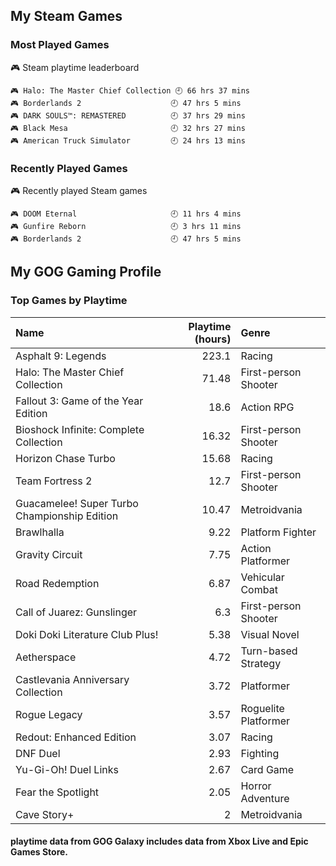 ## My Steam Games

### Most Played Games
<!-- steam-box-playtime start -->
🎮 Steam playtime leaderboard
```text
🎮 Halo: The Master Chief Collection 🕘 66 hrs 37 mins
🎮 Borderlands 2                    🕘 47 hrs 5 mins
🎮 DARK SOULS™: REMASTERED          🕘 37 hrs 29 mins
🎮 Black Mesa                       🕘 32 hrs 27 mins
🎮 American Truck Simulator         🕘 24 hrs 13 mins
```
<!-- Powered by https://github.com/torresflo/steam-box-for-readme . -->
<!-- steam-box-playtime end -->

### Recently Played Games
<!-- steam-box-recent start -->
🎮 Recently played Steam games
```text
🎮 DOOM Eternal                     🕘 11 hrs 4 mins
🎮 Gunfire Reborn                   🕘 3 hrs 11 mins
🎮 Borderlands 2                    🕘 47 hrs 5 mins
```
<!-- Powered by https://github.com/torresflo/steam-box-for-readme . -->
<!-- steam-box-recent end -->

## My GOG Gaming Profile

### Top Games by Playtime

<!-- gog-box-playtime start -->
| Name                                         |   Playtime (hours) | Genre                |
|:---------------------------------------------|-------------------:|:---------------------|
| Asphalt 9: Legends                           |             223.1  | Racing               |
| Halo: The Master Chief Collection            |              71.48 | First-person Shooter |
| Fallout 3: Game of the Year Edition          |              18.6  | Action RPG           |
| Bioshock Infinite: Complete Collection       |              16.32 | First-person Shooter |
| Horizon Chase Turbo                          |              15.68 | Racing               |
| Team Fortress 2                              |              12.7  | First-person Shooter |
| Guacamelee! Super Turbo Championship Edition |              10.47 | Metroidvania         |
| Brawlhalla                                   |               9.22 | Platform Fighter     |
| Gravity Circuit                              |               7.75 | Action Platformer    |
| Road Redemption                              |               6.87 | Vehicular Combat     |
| Call of Juarez: Gunslinger                   |               6.3  | First-person Shooter |
| Doki Doki Literature Club Plus!              |               5.38 | Visual Novel         |
| Aetherspace                                  |               4.72 | Turn-based Strategy  |
| Castlevania Anniversary Collection           |               3.72 | Platformer           |
| Rogue Legacy                                 |               3.57 | Roguelite Platformer |
| Redout: Enhanced Edition                     |               3.07 | Racing               |
| DNF Duel                                     |               2.93 | Fighting             |
| Yu-Gi-Oh! Duel Links                         |               2.67 | Card Game            |
| Fear the Spotlight                           |               2.05 | Horror Adventure     |
| Cave Story+                                  |               2    | Metroidvania         |
<!-- gog-box-playtime end -->
#### playtime data from GOG Galaxy includes data from Xbox Live and Epic Games Store. 
